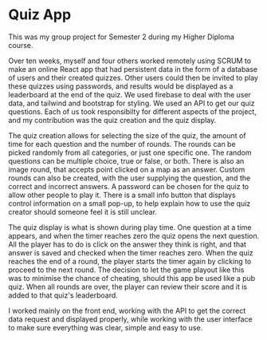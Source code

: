 # Quiz App
This was my group project for Semester 2 during my Higher Diploma course. 

Over ten weeks, myself and four others worked remotely using SCRUM to make an online React app that had persistent data in the form of a database of users and their created quizzes. Other users could then be invited to play these quizzes using passwords, and results would be displayed as a leaderboard at the end of the quiz.
We used firebase to deal with the user data, and tailwind and bootstrap for styling. We used an API to get our quiz questions.
Each of us took responsibilty for different aspects of the project, and my contribution was the quiz creation and the quiz display.

The quiz creation allows for selecting the size of the quiz, the amount of time for each question and the number of rounds. The rounds can be picked randomly from all categories, or just one specific one. The random questions can be multiple choice, true or false, or both. There is also an image round, that accepts point clicked on a map as an answer. Custom rounds can also be created, with the user supplying the question, and the correct and incorrect answers. A password can be chosen for the quiz to allow other people to play it. There is a small info button that displays control information on a small pop-up, to help explain how to use the quiz creator should someone feel it is still unclear.

The quiz display is what is shown during play time. One question at a time appears, and when the timer reaches zero the quiz opens the next question. All the player has to do is click on the answer they think is right, and that answer is saved and checked when the timer reaches zero. When the quiz reaches the end of a round, the player starts the timer again by clicking to proceed to the next round. The decision to let the game playout like this was to minimise the chance of cheating, should this app be used like a pub quiz. When all rounds are over, the player can review their score and it is added to that quiz's leaderboard.

I worked mainly on the front end, working with the API to get the correct data request and displayed properly, while working with the user interface to make sure everything was clear, simple and easy to use.
